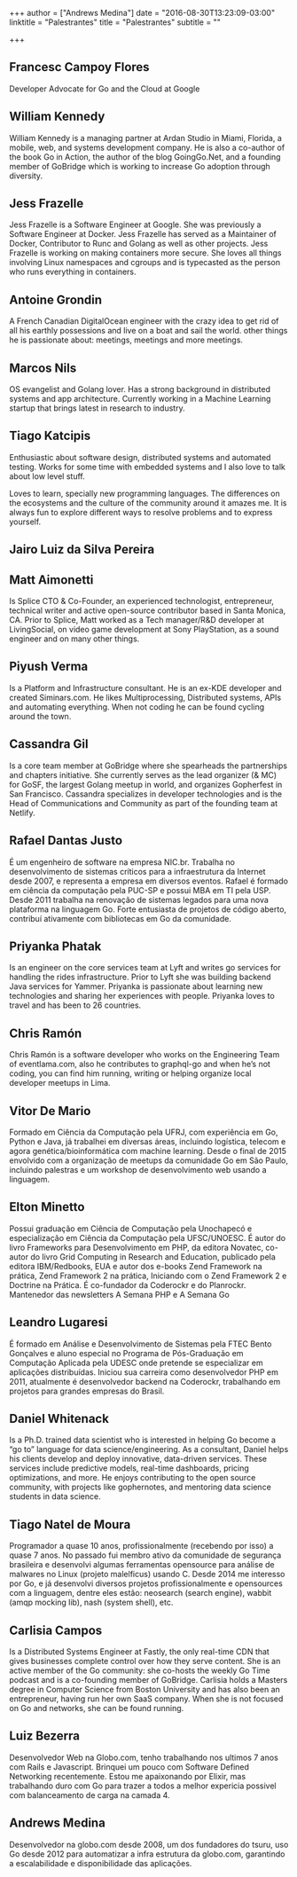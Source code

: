 
+++
author = ["Andrews Medina"]
date = "2016-08-30T13:23:09-03:00"
linktitle = "Palestrantes"
title = "Palestrantes"
subtitle = ""

+++

## Francesc Campoy Flores

Developer Advocate for Go and the Cloud at Google

## William Kennedy

William Kennedy is a managing partner at Ardan Studio in Miami, Florida, a mobile, web, and systems development company. He is also a co-author of the book Go in Action, the author of the blog GoingGo.Net, and a founding member of GoBridge which is working to increase Go adoption through diversity.

## Jess Frazelle

Jess Frazelle is a Software Engineer at Google. She was previously a Software Engineer at Docker. Jess Frazelle has served as a Maintainer of Docker, Contributor to Runc and Golang as well as other projects. Jess Frazelle is working on making containers more secure. She loves all things involving Linux namespaces and cgroups and is typecasted as the person who runs everything in containers.

## Antoine Grondin

A French Canadian DigitalOcean engineer with the crazy idea to get rid of all his earthly possessions and live on a boat and sail the world. other things he is passionate about: meetings, meetings and more meetings.

## Marcos Nils

OS evangelist and Golang lover. Has a strong background in distributed systems and app architecture. Currently working in a Machine Learning startup that brings latest in research to industry.

## Tiago Katcipis

Enthusiastic about software design, distributed systems and automated testing. Works for some time with embedded systems and I also love to talk about low level stuff.

Loves to learn, specially new programming languages. The differences on the ecosystems and the culture of the community around it amazes me. It is always fun to explore different ways to resolve problems and to express yourself.

## Jairo Luiz da Silva Pereira

## Matt Aimonetti

Is Splice CTO & Co-Founder, an experienced technologist, entrepreneur, technical writer and active open-source contributor based in Santa Monica, CA. Prior to Splice, Matt worked as a Tech manager/R&D developer at LivingSocial, on video game development at Sony PlayStation, as a sound engineer and on many other things.

## Piyush Verma

Is a Platform and Infrastructure consultant. He is an ex-KDE developer and created Siminars.com. He likes Multiprocessing, Distributed systems, APIs and automating everything. When not coding he can be found cycling around the town.

## Cassandra Gil

Is a core team member at GoBridge where she spearheads the partnerships and chapters initiative. She currently serves as the lead organizer (& MC) for GoSF, the largest Golang meetup in world, and organizes Gopherfest in San Francisco. Cassandra specializes in developer technologies and is the Head of Communications and Community as part of the founding team at Netlify.

## Rafael Dantas Justo

É um engenheiro de software na empresa NIC.br. Trabalha no desenvolvimento de sistemas críticos para a infraestrutura da Internet desde 2007, e representa a empresa em diversos eventos. Rafael é formado em ciência da computação pela PUC-SP e possui MBA em TI pela USP. Desde 2011 trabalha na renovação de sistemas legados para uma nova plataforma na linguagem Go. Forte entusiasta de projetos de código aberto, contribuí ativamente com bibliotecas em Go da comunidade.

## Priyanka Phatak

Is an engineer on the core services team at Lyft and writes go services for handling the rides infrastructure. Prior to Lyft she was building backend Java services for Yammer. Priyanka is passionate about learning new technologies and sharing her experiences with people. Priyanka loves to travel and has been to 26 countries.

## Chris Ramón

Chris Ramón is a software developer who works on the Engineering Team of eventlama.com, also he contributes to graphql-go and when he’s not coding, you can find him running, writing or helping organize local developer meetups in Lima.

## Vitor De Mario

Formado em Ciência da Computação pela UFRJ, com experiência em Go, Python e Java, já trabalhei em diversas áreas, incluindo logística, telecom e agora genética/bioinformática com machine learning. Desde o final de 2015 envolvido com a organização de meetups da comunidade Go em São Paulo, incluindo palestras e um workshop de desenvolvimento web usando a linguagem.

## Elton Minetto

Possui graduação em Ciência de Computação pela Unochapecó e especialização em Ciência da Computação pela UFSC/UNOESC. É autor do livro Frameworks para Desenvolvimento em PHP, da editora Novatec, co-autor do livro Grid Computing in Research and Education, publicado pela editora IBM/Redbooks, EUA e autor dos e-books Zend Framework na prática, Zend Framework 2 na prática, Iniciando com o Zend Framework 2 e Doctrine na Prática. É co-fundador da Coderockr e do Planrockr. Mantenedor das newsletters A Semana PHP e A Semana Go

## Leandro Lugaresi

É formado em Análise e Desenvolvimento de Sistemas pela FTEC Bento Gonçalves e aluno especial no Programa de Pós-Graduação em Computação Aplicada pela UDESC onde pretende se especializar em aplicações distribuídas. Iniciou sua carreira como desenvolvedor PHP em 2011, atualmente é desenvolvedor backend na Coderockr, trabalhando em projetos para grandes empresas do Brasil.

## Daniel Whitenack

Is a Ph.D. trained data scientist who is interested in helping Go become a “go to” language for data science/engineering. As a consultant, Daniel helps his clients develop and deploy innovative, data-driven services. These services include predictive models, real-time dashboards, pricing optimizations, and more. He enjoys contributing to the open source community, with projects like gophernotes, and mentoring data science students in data science.

## Tiago Natel de Moura

Programador a quase 10 anos, profissionalmente (recebendo por isso) a quase 7 anos. No passado fui membro ativo da comunidade de segurança brasileira e desenvolvi algumas ferramentas opensource para análise de malwares no Linux (projeto malelficus) usando C. Desde 2014 me interesso por Go, e já desenvolvi diversos projetos profissionalmente e opensources com a linguagem, dentre eles estão: neosearch (search engine), wabbit (amqp mocking lib), nash (system shell), etc.

## Carlisia Campos

Is a Distributed Systems Engineer at Fastly, the only real-time CDN that gives businesses complete control over how they serve content. She is an active member of the Go community: she co-hosts the weekly Go Time podcast and is a co-founding member of GoBridge. Carlisia holds a Masters degree in Computer Science from Boston University and has also been an entrepreneur, having run her own SaaS company. When she is not focused on Go and networks, she can be found running.

## Luiz Bezerra

Desenvolvedor Web na Globo.com, tenho trabalhando nos ultimos 7 anos com Rails e Javascript. Brinquei um pouco com Software Defined Networking recentemente. Estou me apaixonando por Elixir, mas trabalhando duro com Go para trazer a todos a melhor expericia possivel com balanceamento de carga na camada 4.

## Andrews Medina

Desenvolvedor na globo.com desde 2008, um dos fundadores do tsuru, uso Go desde 2012 para automatizar a infra estrutura da globo.com, garantindo a escalabilidade e disponibilidade das aplicações.
